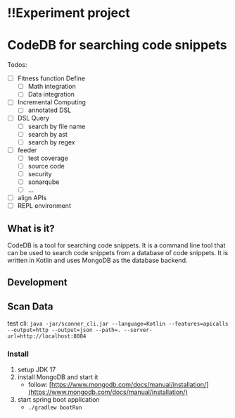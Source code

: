# !!Experiment project 

# CodeDB for searching code snippets 

Todos:

- [ ] Fitness function Define
  - [ ] Math integration
  - [ ] Data integration
- [ ] Incremental Computing
  - [ ] annotated DSL
- [ ] DSL Query
  - [ ] search by file name
  - [ ] search by ast
  - [ ] search by regex
- [ ] feeder  
  - [ ] test coverage
  - [ ] source code
  - [ ] security
  - [ ] sonarqube
  - [ ] ...
- [ ] align APIs
- [ ] REPL environment

## What is it?

CodeDB is a tool for searching code snippets. 
It is a command line tool that can be used to search code snippets from a database of code snippets.
It is written in Kotlin and uses MongoDB as the database backend.



## Development

## Scan Data

test cli: `java -jar/scanner_cli.jar --language=Kotlin --features=apicalls --output=http --output=json --path=. --server-url=http://localhost:8084`

### Install

1. setup JDK 17
2. install MongoDB and start it
   - follow: [https://www.mongodb.com/docs/manual/installation/](https://www.mongodb.com/docs/manual/installation/)
3. start spring boot application
   - `./gradlew bootRun`
